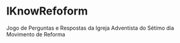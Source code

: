 # IKnowRefoform
Jogo de Perguntas e Respostas da Igreja Adventista do Sétimo dia Movimento de Reforma
